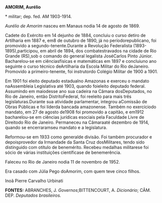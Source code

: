**AMORIM, Aurélio**

\* militar; dep. fed. AM 1903-1914.

*Aurélio de Amorim* nasceu em Manaus nodia 14 de agosto de 1869.

Cadete do Exército em 14 dejunho de 1884, concluiu o curso detiro de
Artilharia em 1887 e, em8 de outubro de 1890, já no períodorepublicano,
foi promovido a segundo-tenente.Durante a Revolução Federalista
(1893-1895),participou, em abril de 1894, dos combatestravados na cidade
de Rio Grande (RS),sob o comando do general legalista JoséCarlos Pinto
Júnior. Bacharelou-se em ciênciasfísicas e matemáticas em 1897 e
concluiuno ano seguinte o curso técnico deArtilharia da Escola Militar
do Rio deJaneiro. Promovido a primeiro-tenente, foi instrutordo Colégio
Militar de 1900 a 1901.

Em 1901 foi eleito deputado estadualno Amazonas e exerceu o mandato
naAssembleia Legislativa até 1903, quando foieleito deputado federal.
Assumindo em maiodesse ano sua cadeira na Câmara dosDeputados, no Rio de
Janeiro, então DistritoFederal, foi reeleito para mais três
legislaturas.Durante sua atividade parlamentar, integrou aComissão de
Obras Públicas e foi líderda bancada amazonense. Também no exercíciodo
mandato, em 27 de agosto de1908 foi promovido a capitão, e em1912
bacharelou-se em ciências jurídicas esociais pela Faculdade Livre de
Direitodo Rio de Janeiro. Permaneceu na Câmaraaté dezembro de 1914,
quando se encerraramseu mandato e a legislatura.

Reformou-se em 1933 como generalde divisão. Foi também procurador e
depoisprovedor da Irmandade da Santa Cruz dosMilitares, tendo sido
distinguido com otítulo de benemérito. Recebeu medalhas militarese foi
sócio de várias instituições científicase de benemerência.

Faleceu no Rio de Janeiro nodia 11 de novembro de 1952.

Era casado com Júlia Pego doAmorim, com quem teve cinco filhos.

Inoã Pierre Carvalho Urbinati

**FONTES:** ABRANCHES, J. *Governos*;BITTENCOURT, A. *Dicionário*; CÂM.
DEP. *Deputados brasileiros.*
